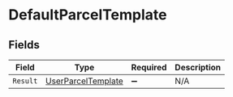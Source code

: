 # DefaultParcelTemplate


## Fields

| Field                                                               | Type                                                                | Required                                                            | Description                                                         |
| ------------------------------------------------------------------- | ------------------------------------------------------------------- | ------------------------------------------------------------------- | ------------------------------------------------------------------- |
| `Result`                                                            | [UserParcelTemplate](../../Models/Components/UserParcelTemplate.md) | :heavy_minus_sign:                                                  | N/A                                                                 |